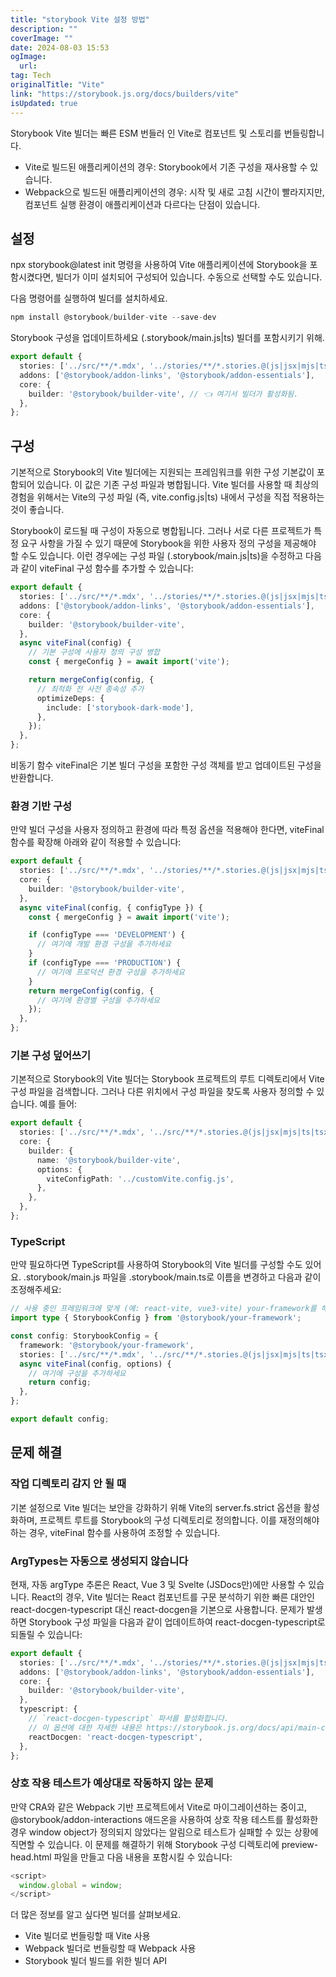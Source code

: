 ```yaml
---
title: "storybook Vite 설정 방법"
description: ""
coverImage: ""
date: 2024-08-03 15:53
ogImage: 
  url: 
tag: Tech
originalTitle: "Vite"
link: "https://storybook.js.org/docs/builders/vite"
isUpdated: true
---
```







Storybook Vite 빌더는 빠른 ESM 번들러 인 Vite로 컴포넌트 및 스토리를 번들링합니다.

- Vite로 빌드된 애플리케이션의 경우: Storybook에서 기존 구성을 재사용할 수 있습니다.
- Webpack으로 빌드된 애플리케이션의 경우: 시작 및 새로 고침 시간이 빨라지지만, 컴포넌트 실행 환경이 애플리케이션과 다르다는 단점이 있습니다.

## 설정

npx storybook@latest init 명령을 사용하여 Vite 애플리케이션에 Storybook을 포함시켰다면, 빌더가 이미 설치되어 구성되어 있습니다. 수동으로 선택할 수도 있습니다.



다음 명령어를 실행하여 빌더를 설치하세요.

```js
npm install @storybook/builder-vite --save-dev
```

Storybook 구성을 업데이트하세요 (.storybook/main.js|ts) 빌더를 포함시키기 위해.

```typescript
export default {
  stories: ['../src/**/*.mdx', '../stories/**/*.stories.@(js|jsx|mjs|ts|tsx)'],
  addons: ['@storybook/addon-links', '@storybook/addon-essentials'],
  core: {
    builder: '@storybook/builder-vite', // 👈 여기서 빌더가 활성화됨.
  },
};
```



## 구성

기본적으로 Storybook의 Vite 빌더에는 지원되는 프레임워크를 위한 구성 기본값이 포함되어 있습니다. 이 값은 기존 구성 파일과 병합됩니다. Vite 빌더를 사용할 때 최상의 경험을 위해서는 Vite의 구성 파일 (즉, vite.config.js|ts) 내에서 구성을 직접 적용하는 것이 좋습니다.

Storybook이 로드될 때 구성이 자동으로 병합됩니다. 그러나 서로 다른 프로젝트가 특정 요구 사항을 가질 수 있기 때문에 Storybook을 위한 사용자 정의 구성을 제공해야 할 수도 있습니다. 이런 경우에는 구성 파일 (.storybook/main.js|ts)을 수정하고 다음과 같이 viteFinal 구성 함수를 추가할 수 있습니다:

```typescript
export default {
  stories: ['../src/**/*.mdx', '../stories/**/*.stories.@(js|jsx|mjs|ts|tsx)'],
  addons: ['@storybook/addon-links', '@storybook/addon-essentials'],
  core: {
    builder: '@storybook/builder-vite',
  },
  async viteFinal(config) {
    // 기본 구성에 사용자 정의 구성 병합
    const { mergeConfig } = await import('vite');

    return mergeConfig(config, {
      // 최적화 전 사전 종속성 추가
      optimizeDeps: {
        include: ['storybook-dark-mode'],
      },
    });
  },
};
```



비동기 함수 viteFinal은 기본 빌더 구성을 포함한 구성 객체를 받고 업데이트된 구성을 반환합니다.

### 환경 기반 구성

만약 빌더 구성을 사용자 정의하고 환경에 따라 특정 옵션을 적용해야 한다면, viteFinal 함수를 확장해 아래와 같이 적용할 수 있습니다:

```typescript
export default {
  stories: ['../src/**/*.mdx', '../stories/**/*.stories.@(js|jsx|mjs|ts|tsx)'],
  core: {
    builder: '@storybook/builder-vite',
  },
  async viteFinal(config, { configType }) {
    const { mergeConfig } = await import('vite');

    if (configType === 'DEVELOPMENT') {
      // 여기에 개발 환경 구성을 추가하세요
    }
    if (configType === 'PRODUCTION') {
      // 여기에 프로덕션 환경 구성을 추가하세요
    }
    return mergeConfig(config, {
      // 여기에 환경별 구성을 추가하세요
    });
  },
};
```



### 기본 구성 덮어쓰기

기본적으로 Storybook의 Vite 빌더는 Storybook 프로젝트의 루트 디렉토리에서 Vite 구성 파일을 검색합니다. 그러나 다른 위치에서 구성 파일을 찾도록 사용자 정의할 수 있습니다. 예를 들어:

```typescript
export default {
  stories: ['../src/**/*.mdx', '../src/**/*.stories.@(js|jsx|mjs|ts|tsx)'],
  core: {
    builder: {
      name: '@storybook/builder-vite',
      options: {
        viteConfigPath: '../customVite.config.js',
      },
    },
  },
};
```

### TypeScript



만약 필요하다면 TypeScript를 사용하여 Storybook의 Vite 빌더를 구성할 수도 있어요. .storybook/main.js 파일을 .storybook/main.ts로 이름을 변경하고 다음과 같이 조정해주세요:

```typescript
// 사용 중인 프레임워크에 맞게 (예: react-vite, vue3-vite) your-framework를 해당 프레임워크로 대체하세요
import type { StorybookConfig } from '@storybook/your-framework';

const config: StorybookConfig = {
  framework: '@storybook/your-framework',
  stories: ['../src/**/*.mdx', '../src/**/*.stories.@(js|jsx|mjs|ts|tsx)'],
  async viteFinal(config, options) {
    // 여기에 구성을 추가하세요
    return config;
  },
};

export default config;
```

## 문제 해결

### 작업 디렉토리 감지 안 될 때



기본 설정으로 Vite 빌더는 보안을 강화하기 위해 Vite의 server.fs.strict 옵션을 활성화하며, 프로젝트 루트를 Storybook의 구성 디렉토리로 정의합니다. 이를 재정의해야 하는 경우, viteFinal 함수를 사용하여 조정할 수 있습니다.

### ArgTypes는 자동으로 생성되지 않습니다

현재, 자동 argType 추론은 React, Vue 3 및 Svelte (JSDocs만)에만 사용할 수 있습니다. React의 경우, Vite 빌더는 React 컴포넌트를 구문 분석하기 위한 빠른 대안인 react-docgen-typescript 대신 react-docgen을 기본으로 사용합니다. 문제가 발생하면 Storybook 구성 파일을 다음과 같이 업데이트하여 react-docgen-typescript로 되돌릴 수 있습니다:

```typescript
export default {
  stories: ['../src/**/*.mdx', '../stories/**/*.stories.@(js|jsx|mjs|ts|tsx)'],
  addons: ['@storybook/addon-links', '@storybook/addon-essentials'],
  core: {
    builder: '@storybook/builder-vite',
  },
  typescript: {
    // `react-docgen-typescript` 파서를 활성화합니다.
    // 이 옵션에 대한 자세한 내용은 https://storybook.js.org/docs/api/main-config-typescript를 참조하세요.
    reactDocgen: 'react-docgen-typescript',
  },
};
```



### 상호 작용 테스트가 예상대로 작동하지 않는 문제

만약 CRA와 같은 Webpack 기반 프로젝트에서 Vite로 마이그레이션하는 중이고, @storybook/addon-interactions 애드온을 사용하여 상호 작용 테스트를 활성화한 경우 window object가 정의되지 않았다는 알림으로 테스트가 실패할 수 있는 상황에 직면할 수 있습니다. 이 문제를 해결하기 위해 Storybook 구성 디렉토리에 preview-head.html 파일을 만들고 다음 내용을 포함시킬 수 있습니다:

```typescript
<script>
  window.global = window;
</script>
```

더 많은 정보를 알고 싶다면 빌더를 살펴보세요.



- Vite 빌더로 번들링할 때 Vite 사용
- Webpack 빌더로 번들링할 때 Webpack 사용
-  Storybook 빌더 빌드를 위한 빌더 API